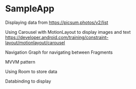 # SampleApp

Displaying data from https://picsum.photos/v2/list

Using Carousel with MotionLayout to display images and text  
https://developer.android.com/training/constraint-layout/motionlayout/carousel

Navigation Graph for navigating between Fragments

MVVM pattern

Using Room to store data

Databinding to display 
